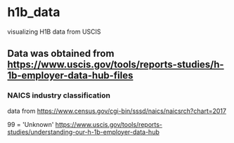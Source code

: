 # h1b_data
visualizing H1B data from USCIS


## Data was obtained from https://www.uscis.gov/tools/reports-studies/h-1b-employer-data-hub-files


### NAICS industry classification

data from https://www.census.gov/cgi-bin/sssd/naics/naicsrch?chart=2017

99 = 'Unknown' https://www.uscis.gov/tools/reports-studies/understanding-our-h-1b-employer-data-hub

